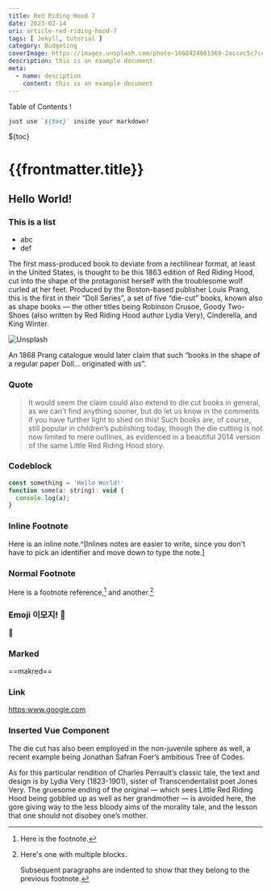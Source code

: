```yaml
---
title: Red Riding Hood 7
date: 2023-02-14
uri: article-red-riding-hood-7
tags: [ Jekyll, tutorial ]
category: Budgeting
coverImage: https://images.unsplash.com/photo-1668424861369-2accec5c7ce3?ixlib=rb-4.0.3&ixid=MnwxMjA3fDB8MHxwaG90by1wYWdlfHx8fGVufDB8fHx8&auto=format&fit=crop&w=2232&q=80
description: this is an example document.
meta:
  - name: desciption
    content: this is an example document
---
```


Table of Contents !
```markdown
just use `${toc}` inside your markdown!
```

${toc}

# {{frontmatter.title}}

## Hello World!

### This is a list
  - abc
  - def

The first mass-produced book to deviate from a rectilinear format, at least in the United States, is thought to be this 1863 edition of Red Riding Hood, cut into the shape of the protagonist herself with the troublesome wolf curled at her feet. Produced by the Boston-based publisher Louis Prang, this is the first in their “Doll Series”, a set of five “die-cut” books, known also as shape books — the other titles being Robinson Crusoe, Goody Two-Shoes (also written by Red Riding Hood author Lydia Very), Cinderella, and King Winter. 


![Unsplash](https://images.unsplash.com/photo-1668424861369-2accec5c7ce3?ixlib=rb-4.0.3&ixid=MnwxMjA3fDB8MHxwaG90by1wYWdlfHx8fGVufDB8fHx8&auto=format&fit=crop&w=2232&q=80)



An 1868 Prang catalogue would later claim that such “books in the shape of a regular paper Doll… originated with us”. 

### Quote
> It would seem the claim could also extend to die cut books in general, as we can’t find anything sooner, but do let us know in the comments if you have further light to shed on this! Such books are, of course, still popular in children’s publishing today, though the die cutting is not now limited to mere outlines, as evidenced in a beautiful 2014 version of the same Little Red Riding Hood story. 

### Codeblock

```javascript
const something = 'Hello World!'
function some(a: string): void {
  console.log(a);
}
```

### Inline Footnote

Here is an inline note.^[Inlines notes are easier to write, since
you don't have to pick an identifier and move down to type the
note.]

### Normal Footnote

Here is a footnote reference,[^1] and another.[^longnote]

[^1]: Here is the footnote.

[^longnote]: Here's one with multiple blocks.

    Subsequent paragraphs are indented to show that they
belong to the previous footnote.

### Emoji 이모지! 🍒

🍒

### Marked

==makred==


### Link
<https:www.google.com>

### Inserted Vue Component

<component is='CC_Example'/>




The die cut has also been employed in the non-juvenile sphere as well, a recent example being Jonathan Safran Foer’s ambitious Tree of Codes. 

As for this particular rendition of Charles Perrault’s classic tale, the text and design is by Lydia Very (1823-1901), sister of Transcendentalist poet Jones Very. The gruesome ending of the original — which sees Little Red Riding Hood being gobbled up as well as her grandmother — is avoided here, the gore giving way to the less bloody aims of the morality tale, and the lesson that one should not disobey one’s mother.
